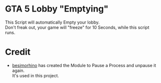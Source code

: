 # GTA 5 Lobby "Emptying"

This Script will automatically Empty your lobby.    
Don't freak out, your game will "freeze" for 10 Seconds, while this script runs.


# Credit
- [besimorhino](github.com/besimorhino/Pause-Process) has created the Module to Pause a Process and unpause it again.    
It's used in this project.